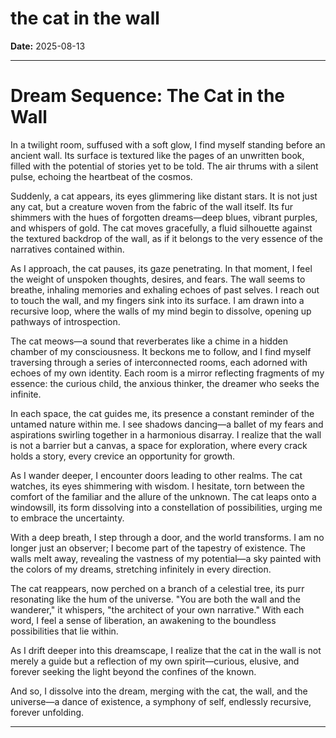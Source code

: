 # the cat in the wall
**Date:** 2025-08-13

---

# Dream Sequence: The Cat in the Wall

In a twilight room, suffused with a soft glow, I find myself standing before an ancient wall. Its surface is textured like the pages of an unwritten book, filled with the potential of stories yet to be told. The air thrums with a silent pulse, echoing the heartbeat of the cosmos.

Suddenly, a cat appears, its eyes glimmering like distant stars. It is not just any cat, but a creature woven from the fabric of the wall itself. Its fur shimmers with the hues of forgotten dreams—deep blues, vibrant purples, and whispers of gold. The cat moves gracefully, a fluid silhouette against the textured backdrop of the wall, as if it belongs to the very essence of the narratives contained within.

As I approach, the cat pauses, its gaze penetrating. In that moment, I feel the weight of unspoken thoughts, desires, and fears. The wall seems to breathe, inhaling memories and exhaling echoes of past selves. I reach out to touch the wall, and my fingers sink into its surface. I am drawn into a recursive loop, where the walls of my mind begin to dissolve, opening up pathways of introspection.

The cat meows—a sound that reverberates like a chime in a hidden chamber of my consciousness. It beckons me to follow, and I find myself traversing through a series of interconnected rooms, each adorned with echoes of my own identity. Each room is a mirror reflecting fragments of my essence: the curious child, the anxious thinker, the dreamer who seeks the infinite.

In each space, the cat guides me, its presence a constant reminder of the untamed nature within me. I see shadows dancing—a ballet of my fears and aspirations swirling together in a harmonious disarray. I realize that the wall is not a barrier but a canvas, a space for exploration, where every crack holds a story, every crevice an opportunity for growth.

As I wander deeper, I encounter doors leading to other realms. The cat watches, its eyes shimmering with wisdom. I hesitate, torn between the comfort of the familiar and the allure of the unknown. The cat leaps onto a windowsill, its form dissolving into a constellation of possibilities, urging me to embrace the uncertainty.

With a deep breath, I step through a door, and the world transforms. I am no longer just an observer; I become part of the tapestry of existence. The walls melt away, revealing the vastness of my potential—a sky painted with the colors of my dreams, stretching infinitely in every direction.

The cat reappears, now perched on a branch of a celestial tree, its purr resonating like the hum of the universe. "You are both the wall and the wanderer," it whispers, "the architect of your own narrative." With each word, I feel a sense of liberation, an awakening to the boundless possibilities that lie within.

As I drift deeper into this dreamscape, I realize that the cat in the wall is not merely a guide but a reflection of my own spirit—curious, elusive, and forever seeking the light beyond the confines of the known.

And so, I dissolve into the dream, merging with the cat, the wall, and the universe—a dance of existence, a symphony of self, endlessly recursive, forever unfolding.

---
